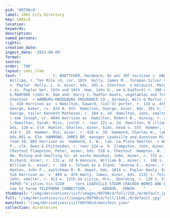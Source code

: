 ```yaml
---
pid: '00798cd'
label: 1881 City Directory
key: 1881cd
location: 
keywords: 
description: 
named_persons: 
rights: 
creation_date: 
ingest_date: '2023-08-09'
format: 
source: 
order: '798'
layout: cmhc_item
text: "              C. BOETTCHER, Hardware, 0s anc 307 tarvison «  HAL 150 HAN  Halloran,
  William, r.'Ten Mile rd. cor. 18th  Hally, James M., foreman Silver Cord, r. 608
  n. Poplar  Hally, L. G. miner, bds, 201 e. Chestnut  ¢ Halquist, Margaret, Mrs.,
  r.¢s. Poplar bet. 15th und 16th  Ham, John H., om & Kadford) r. 308 w. Elm  HAM
  & RADFORD (John H. Ham and: Harry C. Radfor meats, vegetables and fruits, 117 w.
  Chestnut  > HAMBURG-MAGDEBURG INSURANCE CO., Germany, Wils & Martin agents, room
  1, 416 Harrison av  = Wamilton, Eaward, (col’d) porter, r. 134 w. 4th  Hamilton,
  George, baker, rv. 424 0. 6th  Hamilton, George, miner, bds. 301 ©. 7th  ; Hamilton,
  George, tailor Kenneth Matheson, r. 104 e. 2d  Hamilton, John, smelter Grant Smelter
  \ eae Joseph, vr. 4044 Harrison av  Hamilton, Robert B., mining, r. 209 e. 10th
  \ Hamilton, Sarah, Miss, (cold) r. rear 121 w. 2d  Hamilton, W illiam, sampler,
  bds, 120 w. Elm  Hamlet, Gharles, miner, bids. head o. 5th  Hammer, John, lab. v.
  418 ©. 3d  Hammer, Ole, miner, r. 418 e. 3d  Hammond, Charles W., lab. Grant Smelter,
  bds.601 w. Elm  HAMMOND, JAMES BR. manager Leadville and Gunnison Mi ing Co. r.
  room 10, 803 Harrison av  Hammond, J. W., lab. La Plata Smelter  > Hammond, Lewis
  P., clk. Owen & Chittenden, r. rear 124 w. 9  Ilampston, John, miner, r. 510 e.
  Chestnut Tlampston, Peter, miner, bds. 510 e. Chestnut  Hampton, W. IL, asst. assayer
  Am. Mining and Smelting Co. at works Hanahan, Jobn, miner, r. 732 e. 4th Hancock,
  Richard, miner, r. 131 w. 2d A Hancock, William B., miner; r. 108 s. Toledo av Hancock,
  William G., miuer, r. 108 s. Toledo av & Itand, ‘Andrew E., miner, r. 516 e. 6th
  Hanlon, John F., switchman R. R. depot, bds. 1014 n. Poplar Hanly, Edward ., hardware
  516 Harrison av. v. 409 w. 4th Hanly, James, miner, bds. 113} s. Toledo av Hanly,
  John, smelter, r. 413 e. 12th Se Lizzie, Mrs., Donrding, r. 139 ¢. 5th  ™ For WRAPPING
  PAPER “e'isties tis S220     tors LEADVILLE STEAM CRACKER WORKS AND BAKERY, ee eo
  nae Sz Saree TELEPHONE CONNECTION, ,     ADDOOK,  ERWIN    "
thumbnail: "/img/derivatives/iiif/images/00798cd/full/250,/0/default.jpg"
full: "/img/derivatives/iiif/images/00798cd/full/1140,/0/default.jpg"
manifest: "/img/derivatives/iiif/00798cd/manifest.json"
collection: directories
---
```

